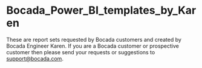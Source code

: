 # Bocada_Power_BI_templates_by_Karen
These are report sets requested by Bocada customers and created by Bocada Engineer Karen. If you are a Bocada customer or prospective customer then please send your requests or suggestions to support@bocada.com.
